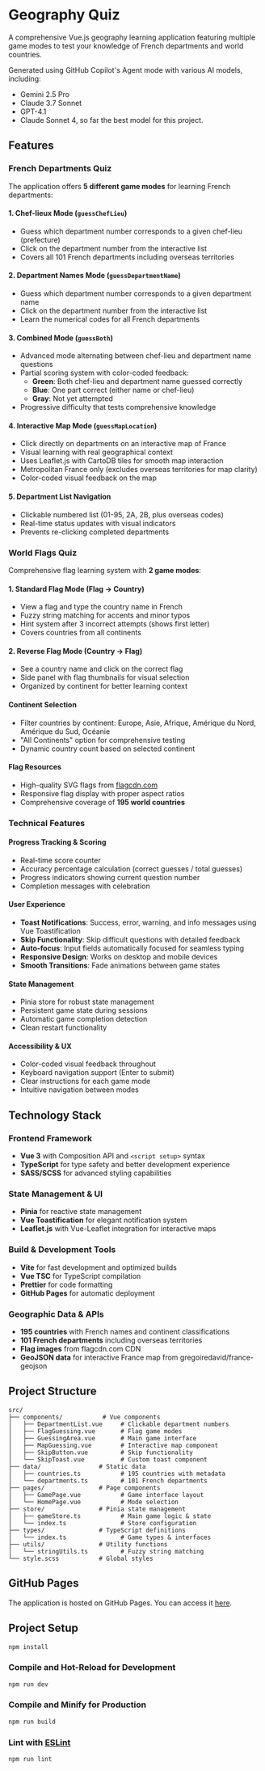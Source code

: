 # Geography Quiz

A comprehensive Vue.js geography learning application featuring multiple game modes to test your knowledge of French departments and world countries.

Generated using GitHub Copilot's Agent mode with various AI models, including:

- Gemini 2.5 Pro
- Claude 3.7 Sonnet
- GPT-4.1
- Claude Sonnet 4, so far the best model for this project.

## Features

### French Departments Quiz

The application offers **5 different game modes** for learning French departments:

#### 1. **Chef-lieux Mode** (`guessChefLieu`)
- Guess which department number corresponds to a given chef-lieu (prefecture)
- Click on the department number from the interactive list
- Covers all 101 French departments including overseas territories

#### 2. **Department Names Mode** (`guessDepartmentName`) 
- Guess which department number corresponds to a given department name
- Click on the department number from the interactive list
- Learn the numerical codes for all French departments

#### 3. **Combined Mode** (`guessBoth`)
- Advanced mode alternating between chef-lieu and department name questions
- Partial scoring system with color-coded feedback:
  - **Green**: Both chef-lieu and department name guessed correctly
  - **Blue**: One part correct (either name or chef-lieu)
  - **Gray**: Not yet attempted
- Progressive difficulty that tests comprehensive knowledge

#### 4. **Interactive Map Mode** (`guessMapLocation`)
- Click directly on departments on an interactive map of France
- Visual learning with real geographical context
- Uses Leaflet.js with CartoDB tiles for smooth map interaction
- Metropolitan France only (excludes overseas territories for map clarity)
- Color-coded visual feedback on the map

#### 5. **Department List Navigation**
- Clickable numbered list (01-95, 2A, 2B, plus overseas codes)
- Real-time status updates with visual indicators
- Prevents re-clicking completed departments

### World Flags Quiz

Comprehensive flag learning system with **2 game modes**:

#### 1. **Standard Flag Mode** (Flag → Country)
- View a flag and type the country name in French
- Fuzzy string matching for accents and minor typos
- Hint system after 3 incorrect attempts (shows first letter)
- Covers countries from all continents

#### 2. **Reverse Flag Mode** (Country → Flag)
- See a country name and click on the correct flag
- Side panel with flag thumbnails for visual selection
- Organized by continent for better learning context

#### **Continent Selection**
- Filter countries by continent: Europe, Asie, Afrique, Amérique du Nord, Amérique du Sud, Océanie
- "All Continents" option for comprehensive testing
- Dynamic country count based on selected continent

#### **Flag Resources**
- High-quality SVG flags from [flagcdn.com](https://flagcdn.com)
- Responsive flag display with proper aspect ratios
- Comprehensive coverage of **195 world countries**

### Technical Features

#### **Progress Tracking & Scoring**
- Real-time score counter
- Accuracy percentage calculation (correct guesses / total guesses)
- Progress indicators showing current question number
- Completion messages with celebration

#### **User Experience**
- **Toast Notifications**: Success, error, warning, and info messages using Vue Toastification
- **Skip Functionality**: Skip difficult questions with detailed feedback
- **Auto-focus**: Input fields automatically focused for seamless typing
- **Responsive Design**: Works on desktop and mobile devices
- **Smooth Transitions**: Fade animations between game states

#### **State Management**
- Pinia store for robust state management
- Persistent game state during sessions
- Automatic game completion detection
- Clean restart functionality

#### **Accessibility & UX**
- Color-coded visual feedback throughout
- Keyboard navigation support (Enter to submit)
- Clear instructions for each game mode
- Intuitive navigation between modes

## Technology Stack

### **Frontend Framework**
- **Vue 3** with Composition API and `<script setup>` syntax
- **TypeScript** for type safety and better development experience
- **SASS/SCSS** for advanced styling capabilities

### **State Management & UI**
- **Pinia** for reactive state management
- **Vue Toastification** for elegant notification system
- **Leaflet.js** with Vue-Leaflet integration for interactive maps

### **Build & Development Tools**
- **Vite** for fast development and optimized builds
- **Vue TSC** for TypeScript compilation
- **Prettier** for code formatting
- **GitHub Pages** for automatic deployment

### **Geographic Data & APIs**
- **195 countries** with French names and continent classifications
- **101 French departments** including overseas territories
- **Flag images** from flagcdn.com CDN
- **GeoJSON data** for interactive France map from gregoiredavid/france-geojson

## Project Structure

```
src/
├── components/           # Vue components
│   ├── DepartmentList.vue     # Clickable department numbers
│   ├── FlagGuessing.vue       # Flag game modes
│   ├── GuessingArea.vue       # Main game interface
│   ├── MapGuessing.vue        # Interactive map component
│   ├── SkipButton.vue         # Skip functionality
│   └── SkipToast.vue          # Custom toast component
├── data/                # Static data
│   ├── countries.ts           # 195 countries with metadata
│   └── departments.ts         # 101 French departments
├── pages/               # Page components
│   ├── GamePage.vue           # Game interface layout
│   └── HomePage.vue           # Mode selection
├── store/               # Pinia state management
│   ├── gameStore.ts           # Main game logic & state
│   └── index.ts               # Store configuration
├── types/               # TypeScript definitions
│   └── index.ts               # Game types & interfaces
├── utils/               # Utility functions
│   └── stringUtils.ts         # Fuzzy string matching
└── style.scss           # Global styles
```

## GitHub Pages

The application is hosted on GitHub Pages. You can access it [here](https://tanguyhardion.github.io/geography-guessing/).

## Project Setup

```sh
npm install
```

### Compile and Hot-Reload for Development

```sh
npm run dev
```

### Compile and Minify for Production

```sh
npm run build
```

### Lint with [ESLint](https://eslint.org/)

```sh
npm run lint
```
